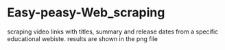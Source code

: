 # Easy-peasy-Web_scraping
scraping video links with titles, summary and  release dates from a specific educational webiste.
results are shown in the png file
